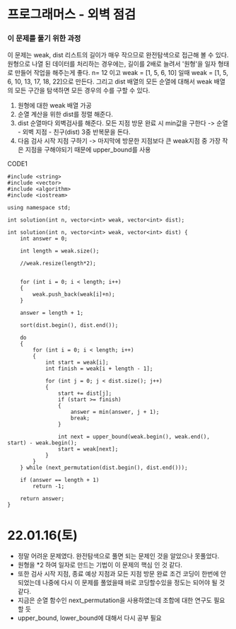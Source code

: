 # 프로그래머스 - 외벽 점검

### 이 문제를 풀기 위한 과정
이 문제는 weak, dist 리스트의 길이가 매우 작으므로 완전탐색으로 접근해 볼 수 있다.
원형으로 나열 된 데이터를 처리하는 경우에는, 길이를 2배로 늘려서 '원형'을 일자 형태로 만들어 작업을 해주는게 좋다.
n= 12 이고 weak = [1, 5, 6, 10] 일때 weak = [1, 5, 6, 10, 13, 17, 18, 22]으로 만든다.
그리고 dist 배열의 모든 순열에 대해서 weak 배열의 모든 구간을 탐색하면 모든 경우의 수를 구할 수 있다.

1. 원형에 대한 weak 배열 가공
2. 순열 계산을 위한 dist를 정렬 해준다.
3. dist 순열마다 외벽검사를 해준다. 모든 지점 방문 완료 시 min값을 구한다 -> 순열 - 외벽 지점 - 친구(dist) 3중 반복문을 돈다.
4. 다음 검사 시작 지점 구하기 -> 마지막에 방문한 지점보다 큰 weak지점 중 가장 작은 지점을 구해야되기 때문에 upper_bound를 사용

CODE1

    #include <string>
    #include <vector>
    #include <algorithm>
    #include <iostream>

    using namespace std;

    int solution(int n, vector<int> weak, vector<int> dist);

    int solution(int n, vector<int> weak, vector<int> dist) {
        int answer = 0;

        int length = weak.size();

        //weak.resize(length*2);


        for (int i = 0; i < length; i++)
        {
            weak.push_back(weak[i]+n);
        }

        answer = length + 1;

        sort(dist.begin(), dist.end());

        do
        {
            for (int i = 0; i < length; i++)
            {
                int start = weak[i];
                int finish = weak[i + length - 1];

                for (int j = 0; j < dist.size(); j++)
                {
                    start += dist[j];
                    if (start >= finish)
                    {
                        answer = min(answer, j + 1);
                        break;
                    }

                    int next = upper_bound(weak.begin(), weak.end(), start) - weak.begin();
                    start = weak[next];
                }
            }
        } while (next_permutation(dist.begin(), dist.end()));

        if (answer == length + 1)
            return -1;

        return answer;
    }


# 22.01.16(토)
* 정말 어려운 문제였다. 완전탐색으로 풀면 되는 문제인 것을 알았으나 못풀었다.
* 원형을 *2 하여 일자로 만드는 기법이 이 문제의 핵심 인 것 같다.
* 또한 검사 시작 지점, 종료 예상 지점과 모든 지점 방문 완료 조건 코딩이 한번에 안되었는데 나중에 다시 이 문제를 풀었을때 바로 코딩할수있을 정도는 되어야 될 것 같다.
* 지금은 순열 함수인 next_permutation을 사용하였는데 조합에 대한 연구도 필요 할 듯
* upper_bound, lower_bound에 대해서 다시 공부 필요